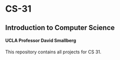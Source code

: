 # CS-31 
## Introduction to Computer Science
#### UCLA Professor David Smallberg

This repository contains all projects for CS 31.